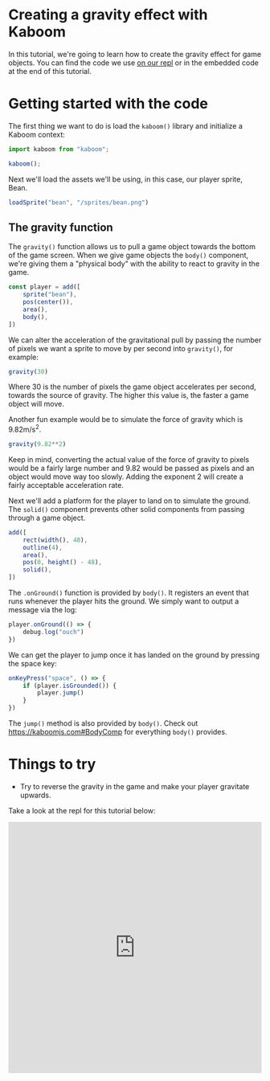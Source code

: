 # Creating a gravity effect with Kaboom

In this tutorial, we're going to learn how to create the gravity effect for game objects. You can find the code we use [on our repl](https://replit.com/@ritza/gravity) or in the embedded code at the end of this tutorial.

# Getting started with the code

The first thing we want to do is load the `kaboom()` library and initialize a Kaboom context:

```js
import kaboom from "kaboom";

kaboom();
```

Next we'll load the assets we'll be using, in this case, our player sprite, Bean.

```js
loadSprite("bean", "/sprites/bean.png")
```

## The gravity function

The `gravity()` function allows us to pull a game object towards the bottom of the game screen. When we give game objects the `body()` component, we're giving them a "physical body" with the ability to react to gravity in the game.

```js
const player = add([
	sprite("bean"),
	pos(center()),
	area(),
	body(),
])
```

We can alter the acceleration of the gravitational pull by passing the number of pixels we want a sprite to move by per second into `gravity()`, for example:

```js
gravity(30)
```

Where 30 is the number of pixels the game object accelerates per second, towards the source of gravity. The higher this value is, the faster a game object will move.

Another fun example would be to simulate the force of gravity which is 9.82m/s<sup>2</sup>.

```js
gravity(9.82**2)
```

Keep in mind, converting the actual value of the force of gravity to pixels would be a fairly large number and 9.82 would be passed as pixels and an object would move way too slowly. Adding the exponent 2 will create a fairly acceptable acceleration rate.

Next we'll add a platform for the player to land on to simulate the ground. The `solid()` component prevents other solid components from passing through a game object.

```js
add([
	rect(width(), 48),
	outline(4),
	area(),
	pos(0, height() - 48),
	solid(),
])
```

The `.onGround()` function is provided by `body()`. It registers an event that runs whenever the player hits the ground. We simply want to output a message via the log:

```js
player.onGround(() => {
	debug.log("ouch")
})
```

We can get the player to jump once it has landed on the ground by pressing the space key:

```js
onKeyPress("space", () => {
	if (player.isGrounded()) {
		player.jump()
	}
})
```

The `jump()` method is also provided by `body()`. Check out https://kaboomjs.com#BodyComp for everything `body()` provides.

# Things to try

* Try to reverse the gravity in the game and make your player gravitate upwards.

Take a look at the repl for this tutorial below:

<iframe frameborder="0" width="100%" height="500px" src="https://replit.com/@ritza/gravity?embed=true"></iframe>
